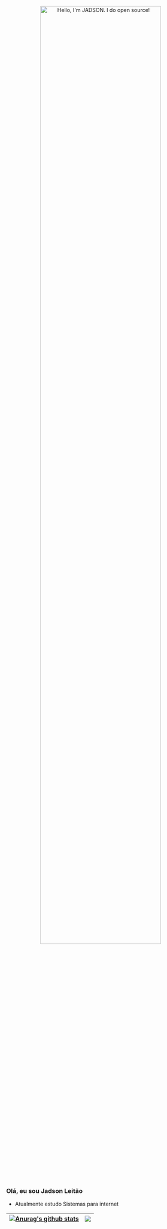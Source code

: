 <p align="center"><a href="https://JadsonTSI.github.io"><img width="80%" alt="Hello, I'm JADSON. I do open source!" src="./assets/gh-readme-header.png" /></a></p>

### Olá, eu sou Jadson Leitão

- Atualmente estudo Sistemas para internet
  
| <a href="https://github.com/JadsonTSI/github-readme-stats"><img align="center" src="https://github-readme-stats.vercel.app/api?username=JadsonTSI&show_icons=true&include_all_commits=true&theme=buefy&hide_border=true" alt="Anurag's github stats" /></a> | <a href="https://github.com/JadsonTSI/github-readme-stats"><img align="center" src="https://github-readme-stats.vercel.app/api/top-langs/?username=JadsonTSI&layout=compact&theme=buefy&hide_border=true" /></a> |
| ------------- | ------------- |
